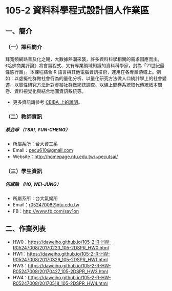 # 105-2 資料科學程式設計個人作業區

## 一、簡介

### （一）課程簡介
<p>拜寬頻網路普及化之賜，大數據熱潮來襲，許多資料科學相關的需求因應而出，《哈佛商業評論》將會寫程式、又有專業領域知識的資料科學家，封為「21世紀最性感行業」。本課程結合 R 語言與其他電腦資訊技術，運用在各專業領域上。例如：以虛擬社群做社會行為的量化分析、以量化研究方法做人口統計學上的社會變遷、以質性研究方法針對虛擬社群做網誌調查、以線上問卷系統取代傳統紙本問卷、資料視覺化與結合地圖資訊系統等。 <p/>


 - 更多資訊請參考 [CEIBA 上的說明](https://ceiba.ntu.edu.tw/1052CSX4001_)。

### （二）教師資訊
##### **蔡芸琤** （TSAI, YUN-CHENG）
 - 所屬系所：台大資工系
 - Email：pecu610@gmail.com
 - Website：http://homepage.ntu.edu.tw/~pecutsai/
 
 
### （三）學生資訊
##### **何威融** （HO, WEI-JUNG）
 - 所屬系所：台大氣候所
 - Email：r05247008@ntu.edu.tw
 - FB：http://www.fb.com/sav1on
 
## 二、作業列表

 - HW0：https://daweiho.github.io/105-2-R-HW-R05247008/20170223_105-2DSPR_HW0.html
 - HW1：https://daweiho.github.io/105-2-R-HW-R05247008/20170329_105-2DSPR_HW1.html
 - HW3：https://daweiho.github.io/105-2-R-HW-R05247008/20170427_105-2DSPR_HW3.html
 - HW4：https://daweiho.github.io/105-2-R-HW-R05247008/20170518_105-2DSPR_HW4.html
